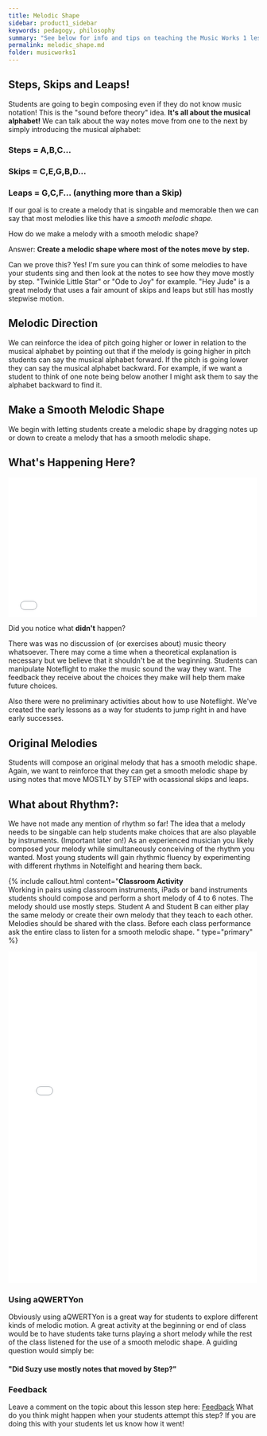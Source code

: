 ```yaml
---
title: Melodic Shape
sidebar: product1_sidebar
keywords: pedagogy, philosophy
summary: "See below for info and tips on teaching the Music Works 1 lessons that have to do with Melody. "
permalink: melodic_shape.md
folder: musicworks1
---
```




## Steps, Skips and Leaps!
Students are going to begin composing even if they do not know music notation! This is the "sound before theory" idea.  **It's all about the musical alphabet!** We can talk about the way notes move from one to the next by simply introducing the musical alphabet:

### Steps = A,B,C...

### Skips = C,E,G,B,D...

### Leaps = G,C,F... (anything more than a Skip)

If our goal is to create a melody that is singable and memorable then we can say that most melodies like this have a *smooth melodic shape.* 

How do we make a melody with a smooth melodic shape?


Answer:  **Create a melodic shape where most of the notes move by step.**  

Can we prove this?  Yes! I'm sure you can think of some melodies to have your students sing and then look at the notes to see how they move mostly by step. "Twinkle Little Star" or  "Ode to Joy" for example. "Hey Jude" is a great melody that uses a fair amount of skips and leaps but still has mostly stepwise motion. 

## Melodic Direction
We can reinforce the idea of pitch going higher or lower in relation to the musical alphabet by pointing out that if the melody is going higher in pitch students can say the musical alphabet forward. If the pitch is going lower they can say the musical alphabet backward. For example, if we want a student to think of one note being below another I might ask them to say the alphabet backward to find it. 

## Make a Smooth Melodic Shape
We begin with letting students create a melodic shape by dragging notes up or down to create a melody that has a smooth melodic shape. 

## What's Happening Here?

<iframe src="//player.vimeo.com/video/114421919?title=0&amp;byline=0&amp;portrait=0" width="500" height="281" frameborder="0" webkitallowfullscreen mozallowfullscreen allowfullscreen></iframe>

Did you notice what **didn't** happen? 

There was was no discussion of (or exercises about) music theory whatsoever. There may come a time when a theoretical explanation is necessary but we believe that it shouldn't be at the beginning. Students can manipulate Noteflight to make the music sound the way they want. The feedback they receive about the choices they make will help them make future choices. 

Also there were no preliminary activities about how to use Noteflight. We've created the early lessons as a way for students to jump right in and have early successes. 

## Original Melodies

Students will compose an original melody that has a smooth melodic shape. Again, we want to reinforce that they can get a smooth melodic shape by using notes that move MOSTLY by STEP with ocassional skips and leaps. 


## What about Rhythm?:

We have not made any mention of rhythm so far! The idea that a melody needs to be singable can help students make choices that are also playable by instruments. (Important later on!) As an experienced musician you likely composed your melody while simultaneously conceiving of the rhythm you wanted. Most young students will gain rhythmic fluency by experimenting with different rhythms in Notelfight and hearing them back. 


{% include callout.html content="**Classroom Activity** <br>
Working in pairs using classroom instruments, iPads or band instruments students should compose and perform a short melody of 4 to 6 notes. The melody should use mostly steps. Student A and Student B can either play the same melody or create their own melody that they teach to each other. Melodies should be shared with the class. Before each class performance ask the entire class to listen for a smooth melodic shape. " type="primary" %} 

<iframe src="//player.vimeo.com/video/115906384" width="500" height="667" frameborder="0" webkitallowfullscreen mozallowfullscreen allowfullscreen></iframe>

### Using aQWERTYon
Obviously using aQWERTYon is a great way for students to explore different kinds of melodic motion. A great activity at the beginning or end of class would be to have students take turns playing a short melody while the rest of the class listened for the use of a smooth melodic shape. A guiding question would simply be: 

#### "Did Suzy use mostly notes that moved by Step?"



### Feedback
Leave a comment on the topic about this lesson step here: <a class="btn btn-primary" target="_blank" href="http://discourse.yciw.net/t/creating-a-singable-memorable-melody/24?u=matt"><i class="fa fa-weixin"></i> Feedback</a> What do you think might happen when your students attempt this step? If you are doing this with your students let us know how it went!

